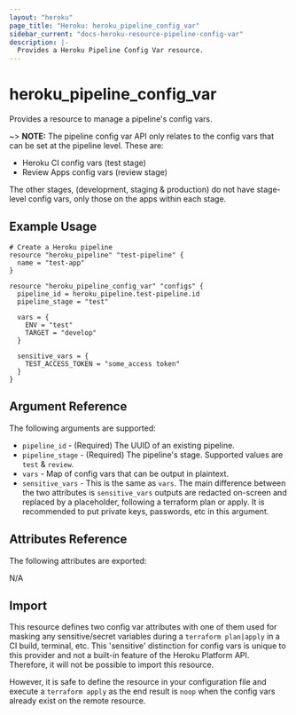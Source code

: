 ```yaml
---
layout: "heroku"
page_title: "Heroku: heroku_pipeline_config_var"
sidebar_current: "docs-heroku-resource-pipeline-config-var"
description: |-
  Provides a Heroku Pipeline Config Var resource.
---
```


# heroku\_pipeline\_config\_var

Provides a resource to manage a pipeline's config vars.

~> **NOTE:** The pipeline config var API only relates to the config vars that can be set at the pipeline level.
These are:

- Heroku CI config vars (test stage)
- Review Apps config vars (review stage)

The other stages, (development, staging & production) do not have stage-level config vars, only those on the apps within each stage.

## Example Usage

```hcl
# Create a Heroku pipeline
resource "heroku_pipeline" "test-pipeline" {
  name = "test-app"
}

resource "heroku_pipeline_config_var" "configs" {
  pipeline_id = heroku_pipeline.test-pipeline.id
  pipeline_stage = "test"
  
  vars = {
    ENV = "test"
    TARGET = "develop"
  }

  sensitive_vars = {
    TEST_ACCESS_TOKEN = "some_access token"
  }
}
```

## Argument Reference

The following arguments are supported:

* `pipeline_id` - (Required) The UUID of an existing pipeline.
* `pipeline_stage` - (Required) The pipeline's stage. Supported values are `test` & `review`.
* `vars` - Map of config vars that can be output in plaintext.
* `sensitive_vars` - This is the same as `vars`. The main difference between the two
attributes is `sensitive_vars` outputs are redacted on-screen and replaced by a <sensitive> placeholder, following a terraform
plan or apply. It is recommended to put private keys, passwords, etc in this argument.

## Attributes Reference
The following attributes are exported:

N/A

## Import
This resource defines two config var attributes with one of them used for masking any sensitive/secret variables
during a `terraform plan|apply` in a CI build, terminal, etc. This 'sensitive' distinction for config vars is unique to
this provider and not a built-in feature of the Heroku Platform API. Therefore, it will not be possible to import
this resource.

However, it is safe to define the resource in your configuration file and execute a `terraform apply`
as the end result is `noop` when the config vars already exist on the remote resource.

